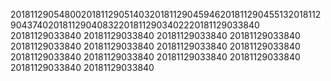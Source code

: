 2018112905480020181129051403201811290459462018112904551320181129043740201811290408322018112903402220181129033840
20181129033840
20181129033840
20181129033840
20181129033840
20181129033840
20181129033840
20181129033840
20181129033840
20181129033840
20181129033840
20181129033840
20181129033840
20181129033840
20181129033840
